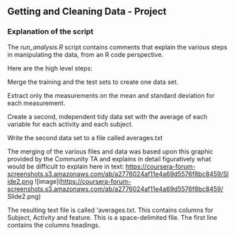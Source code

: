 ## Getting and Cleaning Data - Project

### Explanation of the script

The _run_analysis.R_ script contains comments that explain the various steps in manipulating the data, from an R code perspective.

Here are the high level steps:

Merge the training and the test sets to create one data set.

Extract only the measurements on the mean and standard deviation for each measurement. 

Create a second, independent tidy data set with the average of each variable for each activity and each subject. 

Write the second data set to a file called averages.txt

The merging of the various files and data was based upon this graphic provided by the Community TA and explains in detail figuratively what would be difficult to explain here in text: https://coursera-forum-screenshots.s3.amazonaws.com/ab/a2776024af11e4a69d5576f8bc8459/Slide2.png  ![image](https://coursera-forum-screenshots.s3.amazonaws.com/ab/a2776024af11e4a69d5576f8bc8459/    Slide2.png)

The resulting text file is called 'averages.txt.  This contains columns for Subject, Activity and feature.  This is a space-delimited file. The first line contains the columns headings.

